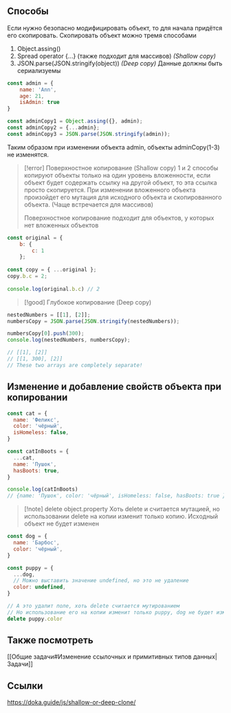 ## Cпособы

Если нужно безопасно модифицировать объект, то для начала придётся его скопировать. Скопировать объект можно тремя способами
1. Object.assing()
2. Spread operator {...} (также подходит для массивов) *(Shallow copy)*
3. JSON.parse(JSON.stringify(object)) *(Deep copy)* Данные должны быть сериализуемы

```js
const admin = {
	name: 'Ann',
	age: 21,
	isAdmin: true
}

const adminCopy1 = Object.assing({}, admin);
const adminCopy2 = {...admin};
const adminCopy3 = JSON.parse(JSON.stringify(admin));
```

Таким образом при изменении объекта admin, объекты adminCopy(1-3) не изменятся.

>[!error] Поверхностное копирование (Shallow copy)
>1 и 2 способы копируют объекты только на один уровень вложенности, если объект будет содержать ссылку на другой объект, то эта ссылка просто скопируется. При изменении вложенного объекта произойдет его мутация для исходного объекта и скопированного объекта. (Чаще встречается для массивов) 
>
>Поверхностное копирование подходит для объектов, у которых нет вложенных объектов
```js
const original = {
	b: {
		c: 1
	};
	
const copy = { ...original };
copy.b.c = 2;
	
console.log(original.b.c) // 2
```

>[!good] Глубокое копирование (Deep copy)
```js
nestedNumbers = [[1], [2]];
numbersCopy = JSON.parse(JSON.stringify(nestedNumbers));

numbersCopy[0].push(300);
console.log(nestedNumbers, numbersCopy);

// [[1], [2]]
// [[1, 300], [2]]
// These two arrays are completely separate!
```

## Изменение и добавление свойств объекта при копировании
```js
const cat = {
  name: 'Феликс',
  color: 'чёрный',
  isHomeless: false,
}

const catInBoots = {
  ...cat,
  name: 'Пушок',
  hasBoots: true,
}

console.log(catInBoots)
// {name: 'Пушок', color: 'чёрный', isHomeless: false, hasBoots: true }
```


>[!note] delete object.property
>Хоть delete и считается мутацией, но использовании delete на копии изменит только копию. Исходный объект не будет изменен
```js
const dog = {
  name: 'Барбос',
  color: 'чёрный',
}

const puppy = {
  ...dog,
  // Можно выставить значение undefined, но это не удаление
  color: undefined,
}

// А это удалит поле, хоть delete считается мутированием
// Но использование его на копии изменит только puppy, dog не будет изменен
delete puppy.color
```




## Также посмотреть
[[Общие задачи#Изменение ссылочных и примитивных типов данных|Задачи]]

## Ссылки
https://doka.guide/js/shallow-or-deep-clone/